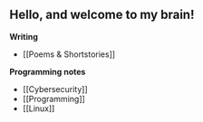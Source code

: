 ## Hello, and welcome to my brain! ##


**Writing** 
-  [[Poems & Shortstories]]

**Programming notes**

- [[Cybersecurity]]
- [[Programming]]
- [[Linux]]



